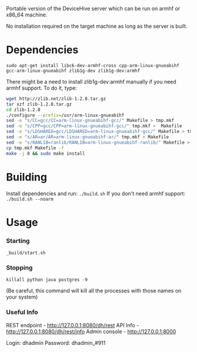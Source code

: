 ﻿Portable version of the DeviceHive server which can be run on armhf or x86_64 machine.

No installation required on the target machine as long as the server is built.

# Dependencies
`sudo apt-get install libc6-dev-armhf-cross cpp-arm-linux-gnueabihf gcc-arm-linux-gnueabihf zlib1g-dev zlib1g-dev:armhf`

There might be a need to install zlib1g-dev:armhf manually if you need armhf support. To do it, type:
```bash
wget http://zlib.net/zlib-1.2.8.tar.gz
tar xzf zlib-1.2.8.tar.gz
cd zlib-1.2.8
./configure --prefix=/usr/arm-linux-gnueabihf
sed -e "s/CC=gcc/CC=arm-linux-gnueabihf-gcc/" Makefile > tmp.mkf
sed -e "s/CPP=gcc/CPP=arm-linux-gnueabihf-gcc/" tmp.mkf >  Makefile
sed -e "s/LDSHARED=gcc/LDSHARED=arm-linux-gnueabihf-gcc/" Makefile > tmp.mkf
sed -e "s/AR=ar/AR=arm-linux-gnueabihf-ar/" tmp.mkf > Makefile
sed -e "s/RANLIB=ranlib/RANLIB=arm-linux-gnueabihf-ranlib/" Makefile > tmp.mkf
cp tmp.mkf Makefile -f
make -j 8 && sudo make install
```

# Building
Install dependencies and run:
`./build.sh`
If you don't need armhf support:
`./build.sh --noarm`

# Usage
### Starting
`_build/start.sh`
### Stopping
`killall python java postgres -9`

(Be careful, this command will kill all the processes with those names on your system)

### Useful Info
REST endpoint - http://127.0.0.1:8080/dh/rest
API Info - http://127.0.0.1:8080/dh/rest/info
Admin console - http://127.0.0.1:8000

Login: dhadmin
Password: dhadmin_#911
